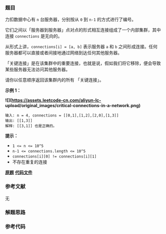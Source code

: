### 题目
力扣数据中心有 `n` 台服务器，分别按从 `0` 到 `n-1` 的方式进行了编号。

它们之间以「服务器到服务器」点对点的形式相互连接组成了一个内部集群，其中连接 `connections` 是无向的。

从形式上讲，`connections[i] = [a, b]` 表示服务器 `a` 和 `b`
之间形成连接。任何服务器都可以直接或者间接地通过网络到达任何其他服务器。

「关键连接」是在该集群中的重要连接，也就是说，假如我们将它移除，便会导致某些服务器无法访问其他服务器。

请你以任意顺序返回该集群内的所有 「关键连接」。



**示例 1：**

**![](https://assets.leetcode-cn.com/aliyun-lc-
upload/original_images/critical-connections-in-a-network.png)**

    
    
    输入: n = 4, connections = [[0,1],[1,2],[2,0],[1,3]]
    输出: [[1,3]]
    解释: [[3,1]] 也是正确的。



**提示：**

  * `1 <= n <= 10^5`
  * `n-1 <= connections.length <= 10^5`
  * `connections[i][0] != connections[i][1]`
  * 不存在重复的连接

 **[原题](https://leetcode-cn.com/problems/critical-connections-in-a-network/)**    **[代码文件]()**


### 参考文献
无

### 解题思路




### 参考代码

```go


```




